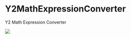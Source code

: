 # Y2MathExpressionConverter
Y2 Math Expression Converter

<img src="https://raw.githubusercontent.com/phamtung1/Y2MathExpressionConverter/master/screenshots/Y2%20Expression%20Converter%20Demo%201.2.1.0.png" />
